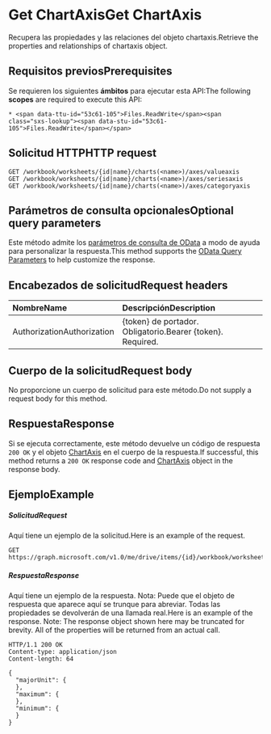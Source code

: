 # <a name="get-chartaxis"></a><span data-ttu-id="53c61-101">Get ChartAxis</span><span class="sxs-lookup"><span data-stu-id="53c61-101">Get ChartAxis</span></span>

<span data-ttu-id="53c61-102">Recupera las propiedades y las relaciones del objeto chartaxis.</span><span class="sxs-lookup"><span data-stu-id="53c61-102">Retrieve the properties and relationships of chartaxis object.</span></span>
## <a name="prerequisites"></a><span data-ttu-id="53c61-103">Requisitos previos</span><span class="sxs-lookup"><span data-stu-id="53c61-103">Prerequisites</span></span>
<span data-ttu-id="53c61-104">Se requieren los siguientes **ámbitos** para ejecutar esta API:</span><span class="sxs-lookup"><span data-stu-id="53c61-104">The following **scopes** are required to execute this API:</span></span> 

    * <span data-ttu-id="53c61-105">Files.ReadWrite</span><span class="sxs-lookup"><span data-stu-id="53c61-105">Files.ReadWrite</span></span>

## <a name="http-request"></a><span data-ttu-id="53c61-106">Solicitud HTTP</span><span class="sxs-lookup"><span data-stu-id="53c61-106">HTTP request</span></span>
<!-- { "blockType": "ignored" } -->
```http
GET /workbook/worksheets/{id|name}/charts(<name>)/axes/valueaxis
GET /workbook/worksheets/{id|name}/charts(<name>)/axes/seriesaxis
GET /workbook/worksheets/{id|name}/charts(<name>)/axes/categoryaxis
```
## <a name="optional-query-parameters"></a><span data-ttu-id="53c61-107">Parámetros de consulta opcionales</span><span class="sxs-lookup"><span data-stu-id="53c61-107">Optional query parameters</span></span>
<span data-ttu-id="53c61-108">Este método admite los [parámetros de consulta de OData](http://developer.microsoft.com/en-us/graph/docs/overview/query_parameters) a modo de ayuda para personalizar la respuesta.</span><span class="sxs-lookup"><span data-stu-id="53c61-108">This method supports the [OData Query Parameters](http://developer.microsoft.com/en-us/graph/docs/overview/query_parameters) to help customize the response.</span></span>

## <a name="request-headers"></a><span data-ttu-id="53c61-109">Encabezados de solicitud</span><span class="sxs-lookup"><span data-stu-id="53c61-109">Request headers</span></span>
| <span data-ttu-id="53c61-110">Nombre</span><span class="sxs-lookup"><span data-stu-id="53c61-110">Name</span></span>      |<span data-ttu-id="53c61-111">Descripción</span><span class="sxs-lookup"><span data-stu-id="53c61-111">Description</span></span>|
|:----------|:----------|
| <span data-ttu-id="53c61-112">Authorization</span><span class="sxs-lookup"><span data-stu-id="53c61-112">Authorization</span></span>  | <span data-ttu-id="53c61-p101">{token} de portador. Obligatorio.</span><span class="sxs-lookup"><span data-stu-id="53c61-p101">Bearer {token}. Required.</span></span> |


## <a name="request-body"></a><span data-ttu-id="53c61-115">Cuerpo de la solicitud</span><span class="sxs-lookup"><span data-stu-id="53c61-115">Request body</span></span>
<span data-ttu-id="53c61-116">No proporcione un cuerpo de solicitud para este método.</span><span class="sxs-lookup"><span data-stu-id="53c61-116">Do not supply a request body for this method.</span></span>

## <a name="response"></a><span data-ttu-id="53c61-117">Respuesta</span><span class="sxs-lookup"><span data-stu-id="53c61-117">Response</span></span>

<span data-ttu-id="53c61-118">Si se ejecuta correctamente, este método devuelve un código de respuesta `200 OK` y el objeto [ChartAxis](../resources/chartaxis.md) en el cuerpo de la respuesta.</span><span class="sxs-lookup"><span data-stu-id="53c61-118">If successful, this method returns a `200 OK` response code and [ChartAxis](../resources/chartaxis.md) object in the response body.</span></span>
## <a name="example"></a><span data-ttu-id="53c61-119">Ejemplo</span><span class="sxs-lookup"><span data-stu-id="53c61-119">Example</span></span>
##### <a name="request"></a><span data-ttu-id="53c61-120">Solicitud</span><span class="sxs-lookup"><span data-stu-id="53c61-120">Request</span></span>
<span data-ttu-id="53c61-121">Aquí tiene un ejemplo de la solicitud.</span><span class="sxs-lookup"><span data-stu-id="53c61-121">Here is an example of the request.</span></span>
<!-- {
  "blockType": "request",
  "name": "get_chartaxis"
}-->
```http
GET https://graph.microsoft.com/v1.0/me/drive/items/{id}/workbook/worksheets/{id|name}/charts(<name>)/axes/valueaxis
```
##### <a name="response"></a><span data-ttu-id="53c61-122">Respuesta</span><span class="sxs-lookup"><span data-stu-id="53c61-122">Response</span></span>
<span data-ttu-id="53c61-p102">Aquí tiene un ejemplo de la respuesta. Nota: Puede que el objeto de respuesta que aparece aquí se trunque para abreviar. Todas las propiedades se devolverán de una llamada real.</span><span class="sxs-lookup"><span data-stu-id="53c61-p102">Here is an example of the response. Note: The response object shown here may be truncated for brevity. All of the properties will be returned from an actual call.</span></span>
<!-- {
  "blockType": "response",
  "truncated": true,
  "@odata.type": "microsoft.graph.chartaxis"
} -->
```http
HTTP/1.1 200 OK
Content-type: application/json
Content-length: 64

{
  "majorUnit": {
  },
  "maximum": {
  },
  "minimum": {
  }
}
```

<!-- uuid: 8fcb5dbc-d5aa-4681-8e31-b001d5168d79
2015-10-25 14:57:30 UTC -->
<!-- {
  "type": "#page.annotation",
  "description": "Get ChartAxis",
  "keywords": "",
  "section": "documentation",
  "tocPath": ""
}-->